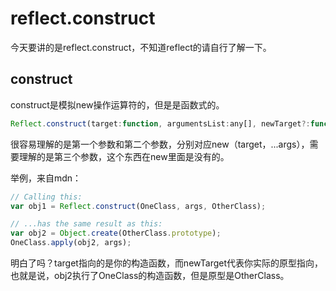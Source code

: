 # reflect.construct

今天要讲的是reflect.construct，不知道reflect的请自行了解一下。

## construct

construct是模拟new操作运算符的，但是是函数式的。

```javascript
Reflect.construct(target:function, argumentsList:any[], newTarget?:function)
```

很容易理解的是第一个参数和第二个参数，分别对应new（target，...args），需要理解的是第三个参数，这个东西在new里面是没有的。

举例，来自mdn：

```javascript
// Calling this:
var obj1 = Reflect.construct(OneClass, args, OtherClass);

// ...has the same result as this:
var obj2 = Object.create(OtherClass.prototype);
OneClass.apply(obj2, args);
```

明白了吗？target指向的是你的构造函数，而newTarget代表你实际的原型指向，也就是说，obj2执行了OneClass的构造函数，但是原型是OtherClass。
